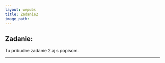```yaml
---
layout: wepubs
title: Zadanie2
image_path:
---
```


## Zadanie: 
Tu pribudne zadanie 2 aj s popisom.

---
